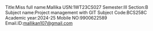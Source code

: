 Title:Miss
full name:Mallika
USN:1WT23CS027
Semester:III
Section:B
Subject name:Project management with GIT
Subject Code:BCS258C
Academic year:2024-25
Mobile NO:9900622589
Email.ID:mallikan107@gmail.com

